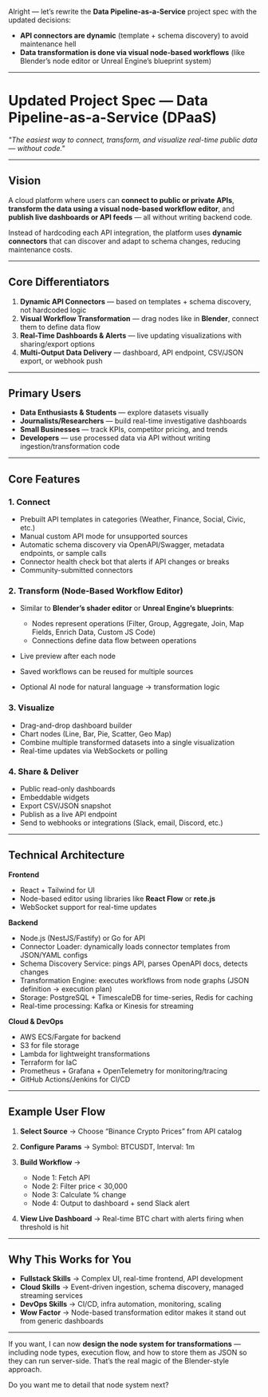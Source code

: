 Alright — let’s rewrite the **Data Pipeline-as-a-Service** project spec with the updated decisions:

* **API connectors are dynamic** (template + schema discovery) to avoid maintenance hell
* **Data transformation is done via visual node-based workflows** (like Blender’s node editor or Unreal Engine’s blueprint system)

---

# **Updated Project Spec — Data Pipeline-as-a-Service (DPaaS)**

*"The easiest way to connect, transform, and visualize real-time public data — without code."*

---

## **Vision**

A cloud platform where users can **connect to public or private APIs**, **transform the data using a visual node-based workflow editor**, and **publish live dashboards or API feeds** — all without writing backend code.

Instead of hardcoding each API integration, the platform uses **dynamic connectors** that can discover and adapt to schema changes, reducing maintenance costs.

---

## **Core Differentiators**

1. **Dynamic API Connectors** — based on templates + schema discovery, not hardcoded logic
2. **Visual Workflow Transformation** — drag nodes like in **Blender**, connect them to define data flow
3. **Real-Time Dashboards & Alerts** — live updating visualizations with sharing/export options
4. **Multi-Output Data Delivery** — dashboard, API endpoint, CSV/JSON export, or webhook push

---

## **Primary Users**

* **Data Enthusiasts & Students** — explore datasets visually
* **Journalists/Researchers** — build real-time investigative dashboards
* **Small Businesses** — track KPIs, competitor pricing, and trends
* **Developers** — use processed data via API without writing ingestion/transformation code

---

## **Core Features**

### **1. Connect**

* Prebuilt API templates in categories (Weather, Finance, Social, Civic, etc.)
* Manual custom API mode for unsupported sources
* Automatic schema discovery via OpenAPI/Swagger, metadata endpoints, or sample calls
* Connector health check bot that alerts if API changes or breaks
* Community-submitted connectors

### **2. Transform (Node-Based Workflow Editor)**

* Similar to **Blender’s shader editor** or **Unreal Engine’s blueprints**:

  * Nodes represent operations (Filter, Group, Aggregate, Join, Map Fields, Enrich Data, Custom JS Code)
  * Connections define data flow between operations
* Live preview after each node
* Saved workflows can be reused for multiple sources
* Optional AI node for natural language → transformation logic

### **3. Visualize**

* Drag-and-drop dashboard builder
* Chart nodes (Line, Bar, Pie, Scatter, Geo Map)
* Combine multiple transformed datasets into a single visualization
* Real-time updates via WebSockets or polling

### **4. Share & Deliver**

* Public read-only dashboards
* Embeddable widgets
* Export CSV/JSON snapshot
* Publish as a live API endpoint
* Send to webhooks or integrations (Slack, email, Discord, etc.)

---

## **Technical Architecture**

**Frontend**

* React + Tailwind for UI
* Node-based editor using libraries like **React Flow** or **rete.js**
* WebSocket support for real-time updates

**Backend**

* Node.js (NestJS/Fastify) or Go for API
* Connector Loader: dynamically loads connector templates from JSON/YAML configs
* Schema Discovery Service: pings API, parses OpenAPI docs, detects changes
* Transformation Engine: executes workflows from node graphs (JSON definition → execution plan)
* Storage: PostgreSQL + TimescaleDB for time-series, Redis for caching
* Real-time processing: Kafka or Kinesis for streaming

**Cloud & DevOps**

* AWS ECS/Fargate for backend
* S3 for file storage
* Lambda for lightweight transformations
* Terraform for IaC
* Prometheus + Grafana + OpenTelemetry for monitoring/tracing
* GitHub Actions/Jenkins for CI/CD

---

## **Example User Flow**

1. **Select Source** → Choose “Binance Crypto Prices” from API catalog
2. **Configure Params** → Symbol: BTCUSDT, Interval: 1m
3. **Build Workflow** →

   * Node 1: Fetch API
   * Node 2: Filter price < 30,000
   * Node 3: Calculate % change
   * Node 4: Output to dashboard + send Slack alert
4. **View Live Dashboard** → Real-time BTC chart with alerts firing when threshold is hit

---

## **Why This Works for You**

* **Fullstack Skills** → Complex UI, real-time frontend, API development
* **Cloud Skills** → Event-driven ingestion, schema discovery, managed streaming services
* **DevOps Skills** → CI/CD, infra automation, monitoring, scaling
* **Wow Factor** → Node-based transformation editor makes it stand out from generic dashboards

---

If you want, I can now **design the node system for transformations** — including node types, execution flow, and how to store them as JSON so they can run server-side.
That’s the real magic of the Blender-style approach.

Do you want me to detail that node system next?
